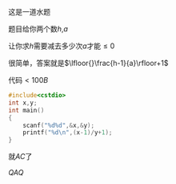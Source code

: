 这是一道水题

题目给你两个数$h$,$a$

让你求$h$需要减去多少次$a$才能$\le0$

很简单，答案就是$\lfloor{}\frac{h-1}{a}\rfloor+1$

代码$<100B$

```cpp
#include<cstdio>
int x,y;
int main()
{
    scanf("%d%d",&x,&y);
    printf("%d\n",(x-1)/y+1);
}
```
就$AC$了

$QAQ$
